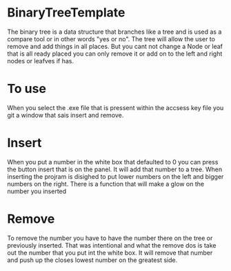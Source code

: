 # BinaryTreeTemplate
The binary tree is a data structure that branches like a tree and is used as a compare tool or in other words "yes or no". The tree will allow the user to remove and add things in all places. But you cant not change a Node or leaf that is all ready placed you can only remove it or add on to the left and right nodes or leafves if has.

# To use
When you select the .exe file that is pressent within the accsess key file you git a window that sais insert and remove. 

# Insert
When you put a number in the white box that defaulted to 0 you can press the button insert that is on the panel. It will add that number to a tree. When inserting the projram is disighed to put lower numbers on the left and bigger numbers on the right.
There is a function that will make a glow on the number you inserted

# Remove
To remove the number you have to have the number there on the tree or previously inserted. That was intentional and what the remove dos is take out the number that you put int the white box. It will remove that number and push up the closes lowest number on the greatest side.